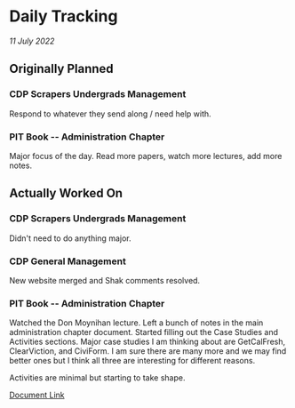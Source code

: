 # Daily Tracking
_11 July 2022_

## Originally Planned

### CDP Scrapers Undergrads Management
Respond to whatever they send along / need help with.

### PIT Book -- Administration Chapter
Major focus of the day. Read more papers, watch more lectures, add more notes.

## Actually Worked On

### CDP Scrapers Undergrads Management
Didn't need to do anything major.

### CDP General Management
New website merged and Shak comments resolved.

### PIT Book -- Administration Chapter
Watched the Don Moynihan lecture. Left a bunch of notes in the main administration
chapter document. Started filling out the Case Studies and Activities sections.
Major case studies I am thinking about are GetCalFresh, ClearViction, and CiviForm.
I am sure there are many more and we may find better ones but I think all three are
interesting for different reasons.

Activities are minimal but starting to take shape.

[Document Link](https://docs.google.com/document/d/1tIGH8GvWXoQE2pide64K-6svzVN8hXFL9wcH7igAxgk/edit?usp=sharing)